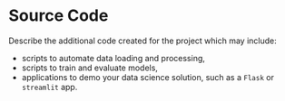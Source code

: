 # Source Code

Describe the additional code created for the project which may include:

- scripts to automate data loading and processing,
- scripts to train and evaluate models,
- applications to demo your data science solution, such as a `Flask` or `streamlit` app.